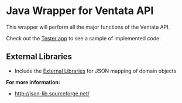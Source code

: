 Java Wrapper for Ventata API
=======

This wrapper will perform all the major functions of the Ventata API.   

Check out the [Tester app](https://github.com/Ventata/API/blob/master/java/VentataClient/src/com/ventata/persistence/test/Tester.java) to see a sample of implemented code.


External Libraries
-----------

* Include the [External Libraries](https://github.com/Ventata/API/tree/master/java/ExternalLibraries) for JSON mapping of domain objects

**For more information:**

* http://json-lib.sourceforge.net/